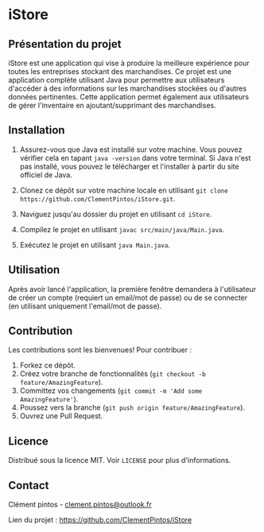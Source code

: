 # iStore

## Présentation du projet

iStore est une application qui vise à produire la meilleure expérience pour toutes les entreprises stockant des marchandises. Ce projet est une application complète utilisant Java pour permettre aux utilisateurs d'accéder à des informations sur les marchandises stockées ou d'autres données pertinentes. Cette application permet également aux utilisateurs de gérer l'inventaire en ajoutant/supprimant des marchandises.

## Installation

1. Assurez-vous que Java est installé sur votre machine. Vous pouvez vérifier cela en tapant `java -version` dans votre terminal. Si Java n'est pas installé, vous pouvez le télécharger et l'installer à partir du site officiel de Java.

2. Clonez ce dépôt sur votre machine locale en utilisant `git clone https://github.com/ClementPintos/iStore.git`.

3. Naviguez jusqu'au dossier du projet en utilisant `cd iStore`.

4. Compilez le projet en utilisant `javac src/main/java/Main.java`.

5. Exécutez le projet en utilisant `java Main.java`.

## Utilisation

Après avoir lancé l'application, la première fenêtre demandera à l'utilisateur de créer un compte (requiert un email/mot de passe) ou de se connecter (en utilisant uniquement l'email/mot de passe).

## Contribution

Les contributions sont les bienvenues! Pour contribuer :

1. Forkez ce dépôt.
2. Créez votre branche de fonctionnalités (`git checkout -b feature/AmazingFeature`).
3. Committez vos changements (`git commit -m 'Add some AmazingFeature'`).
4. Poussez vers la branche (`git push origin feature/AmazingFeature`).
5. Ouvrez une Pull Request.

## Licence

Distribué sous la licence MIT. Voir `LICENSE` pour plus d'informations.

## Contact

Clément pintos - clement.pintos@outlook.fr

Lien du projet : https://github.com/ClementPintos/iStore
